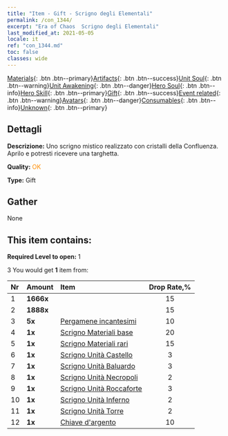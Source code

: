 ```yaml
---
title: "Item - Gift - Scrigno degli Elementali"
permalink: /con_1344/
excerpt: "Era of Chaos  Scrigno degli Elementali"
last_modified_at: 2021-05-05
locale: it
ref: "con_1344.md"
toc: false
classes: wide
---
```

 [Materials](/ItemsIT/){: .btn .btn--primary}[Artifacts](/ItemsIT/Artifacts/){: .btn .btn--success}[Unit Soul](/ItemsIT/UnitSoul/){: .btn .btn--warning}[Unit Awakening](/ItemsIT/UnitAwakening/){: .btn .btn--danger}[Hero Soul](/ItemsIT/HeroSoul/){: .btn .btn--info}[Hero Skill](/ItemsIT/HeroSkill/){: .btn .btn--primary}[Gift](/ItemsIT/Gift/){: .btn .btn--success}[Event related](/ItemsIT/Events/){: .btn .btn--warning}[Avatars](/ItemsIT/Avatars/){: .btn .btn--danger}[Consumables](/ItemsIT/Consumables/){: .btn .btn--info}[Unknown](/ItemsIT/Unknown/){: .btn .btn--primary}

## Dettagli
 **Descrizione:** Uno scrigno mistico realizzato con cristalli della Confluenza. Aprilo e potresti ricevere una targhetta.

 **Quality:** <span style="color: #FF8C00">OK</span>

 **Type:** Gift

## Gather

  None

## This item contains:

 **Required Level to open:** 1

 3 You would get **1** item  from:

  | Nr | Amount |     Item    | Drop Rate,% |
  |:---|:-------|:------------|:---------:|
  | 1 |  **1666x** | <i class="fas fa-coins"/> | 15 | 
  | 2 |  **1888x** | <i class="fas fa-coins"/> | 15 | 
  | 3 |  **5x** | [Pergamene incantesimi](/ItemsIT/con_694/) | 10 | 
  | 4 |  **1x** | [Scrigno Materiali base](/ItemsIT/con_756/) | 20 | 
  | 5 |  **1x** | [Scrigno Materiali rari](/ItemsIT/con_757/) | 15 | 
  | 6 |  **1x** | [Scrigno Unità Castello](/ItemsIT/con_1269/) | 3 | 
  | 7 |  **1x** | [Scrigno Unità Baluardo](/ItemsIT/con_1270/) | 3 | 
  | 8 |  **1x** | [Scrigno Unità Necropoli](/ItemsIT/con_1271/) | 2 | 
  | 9 |  **1x** | [Scrigno Unità Roccaforte](/ItemsIT/con_1272/) | 3 | 
  | 10 |  **1x** | [Scrigno Unità Inferno](/ItemsIT/con_1273/) | 2 | 
  | 11 |  **1x** | [Scrigno Unità Torre](/ItemsIT/con_1274/) | 2 | 
  | 12 |  **1x** | [Chiave d'argento](/ItemsIT/con_693/) | 10 | 

